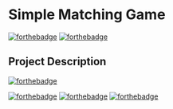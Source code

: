 # Simple Matching Game

[![forthebadge](https://forthebadge.com/images/badges/made-with-javascript.svg)](https://forthebadge.com) [![forthebadge](https://forthebadge.com/images/badges/validated-html5.svg)](https://forthebadge.com)

## Project Description
[![forthebadge](https://forthebadge.com/images/badges/check-it-out.svg)](https://forthebadge.com)




[![forthebadge](https://forthebadge.com/images/badges/uses-js.svg)](https://forthebadge.com)
[![forthebadge](https://forthebadge.com/images/badges/uses-css.svg)](https://forthebadge.com)
[![forthebadge](https://forthebadge.com/images/badges/uses-html.svg)](https://forthebadge.com)
